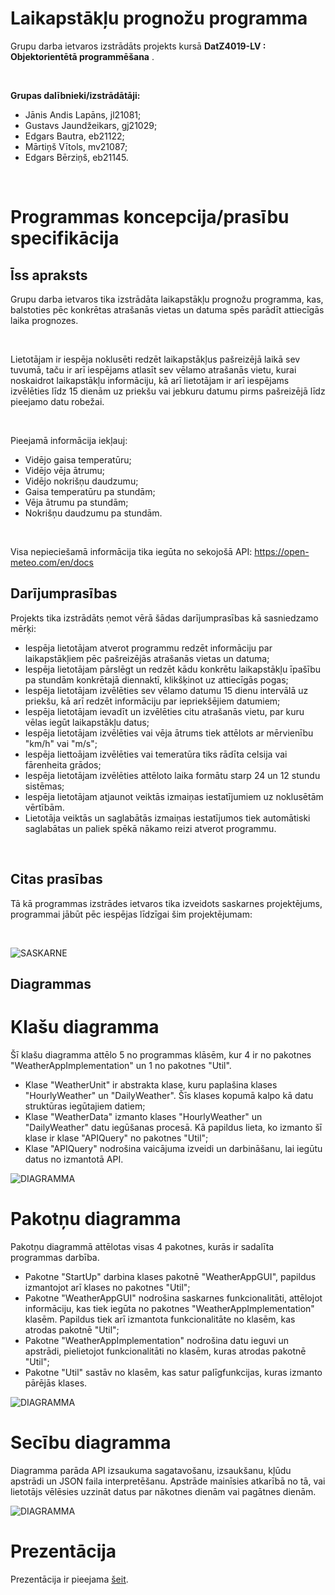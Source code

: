 # Laikapstākļu prognožu programma

Grupu darba ietvaros izstrādāts projekts kursā  __DatZ4019-LV : Objektorientētā programmēšana__ .

<br/>

__Grupas dalībnieki/izstrādātāji:__
- Jānis Andis Lapāns, jl21081;
- Gustavs Jaundžeikars, gj21029;
- Edgars Bautra, eb21122;
- Mārtiņš Vītols, mv21087;
- Edgars Bērziņš, eb21145.

<br/>

# Programmas koncepcija/prasību specifikācija

## Īss apraksts

Grupu darba ietvaros tika izstrādāta laikapstākļu prognožu programma, kas, balstoties pēc 
konkrētas atrašanās vietas un datuma spēs parādīt attiecīgās laika prognozes.

<br/>

Lietotājam ir iespēja noklusēti redzēt laikapstākļus pašreizējā laikā sev tuvumā, taču ir arī 
iespējams atlasīt sev vēlamo atrašanās vietu, kurai noskaidrot laikapstākļu informāciju, kā arī 
lietotājam ir arī iespējams izvēlēties līdz 15 dienām uz priekšu vai jebkuru datumu pirms pašreizējā
līdz pieejamo datu robežai.

<br/>

Pieejamā informācija iekļauj:
- Vidējo gaisa temperatūru;
- Vidējo vēja ātrumu;
- Vidējo nokrišņu daudzumu;
- Gaisa temperatūru pa stundām;
- Vēja ātrumu pa stundām;
- Nokrišņu daudzumu pa stundām.

<br/>

Visa nepieciešamā informācija tika iegūta no sekojošā API: https://open-meteo.com/en/docs

## Darījumprasības

Projekts tika izstrādāts ņemot vērā šādas darījumprasības kā sasniedzamo mērķi:
- Iespēja lietotājam atverot programmu redzēt informāciju par laikapstākļiem pēc pašreizējās
atrašanās vietas un datuma;
- Iespēja lietotājam pārslēgt un redzēt kādu konkrētu laikapstākļu īpašību pa stundām konkrētajā
diennaktī, klikšķinot uz attiecīgās pogas;
- Iespēja lietotājam izvēlēties sev vēlamo datumu 15 dienu intervālā uz priekšu, kā arī redzēt
informāciju par iepriekšējiem datumiem;
- Iespēja lietotājam ievadīt un izvēlēties citu atrašanās vietu, par kuru vēlas iegūt laikapstākļu datus;
- Iespēja lietotājam izvēlēties vai vēja ātrums tiek attēlots ar mērvienību "km/h" vai "m/s";
- Iespēja liettoājam izvēlēties vai temeratūra tiks rādīta celsija vai fārenheita grādos;
- Iespēja lietotājam izvēlēties attēloto laika formātu starp 24 un 12 stundu sistēmas;
- Iespēja lietotājam atjaunot veiktās izmaiņas iestatījumiem uz noklusētām vērtībām.
- Lietotāja veiktās un saglabātās izmaiņas iestatījumos tiek automātiski saglabātas un paliek spēkā
nākamo reizi atverot programmu.

<br/>

## Citas prasības

Tā kā programmas izstrādes ietvaros tika izveidots saskarnes projektējums, programmai jābūt pēc iespējas
līdzīgai šim projektējumam:

<br/>

![SASKARNE](resources/Images/Design-Prototype.png)

## Diagrammas

# Klašu diagramma

Šī klašu diagramma attēlo 5 no programmas klāsēm, kur 4 ir no pakotnes "WeatherAppImplementation" un 1 no pakotnes "Util".

- Klase "WeatherUnit" ir abstrakta klase, kuru paplašina klases "HourlyWeather" un "DailyWeather". Šīs klases kopumā kalpo kā
datu struktūras iegūtajiem datiem;
- Klase "WeatherData" izmanto klases "HourlyWeather" un "DailyWeather" datu iegūšanas procesā. Kā papildus lieta, ko izmanto šī klase ir
klase "APIQuery" no pakotnes "Util";
- Klase "APIQuery" nodrošina vaicājuma izveidi un darbināšanu, lai iegūtu datus no izmantotā API.

![DIAGRAMMA](resources/Images/Class-Diagram.png)

# Pakotņu diagramma

Pakotņu diagrammā attēlotas visas 4 pakotnes, kurās ir sadalīta programmas darbība.

- Pakotne "StartUp"  darbina klases pakotnē "WeatherAppGUI", papildus izmantojot arī
klases no pakotnes "Util";
- Pakotne "WeatherAppGUI" nodrošina saskarnes funkcionalitāti, attēlojot informāciju,
kas tiek iegūta no pakotnes "WeatherAppImplementation" klasēm. Papildus tiek arī izmantota
funkcionalitāte no klasēm, kas atrodas pakotnē "Util";
- Pakotne "WeatherAppImplementation" nodrošina datu ieguvi un apstrādi, pielietojot
funkcionalitāti no klasēm, kuras atrodas pakotnē "Util";
- Pakotne "Util" sastāv no klasēm, kas satur palīgfunkcijas, kuras izmanto pārējās klases.

![DIAGRAMMA](resources/Images/Package-Diagram.png)

# Secību diagramma

Diagramma parāda API izsaukuma sagatavošanu, izsaukšanu, kļūdu apstrādi un JSON faila interpretēšanu.
Apstrāde mainīsies atkarībā no tā, vai lietotājs vēlēsies uzzināt datus par nākotnes dienām vai pagātnes dienām.

![DIAGRAMMA](resources/Images/Class-Diagram.png)

# Prezentācija

Prezentācija ir pieejama [šeit](https://docs.google.com/presentation/d/17UzA_lcUijxI2zewzcfCjoj7BDOOoEIo/edit?usp=drive_link&ouid=114194349111779554858&rtpof=true&sd=true).
